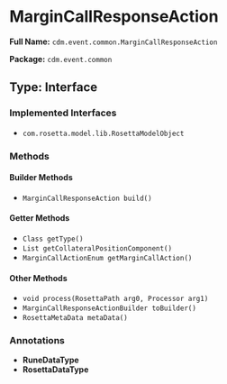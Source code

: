 # MarginCallResponseAction

**Full Name:** `cdm.event.common.MarginCallResponseAction`

**Package:** `cdm.event.common`

## Type: Interface

### Implemented Interfaces

- `com.rosetta.model.lib.RosettaModelObject`

### Methods

#### Builder Methods

- `MarginCallResponseAction build()`

#### Getter Methods

- `Class getType()`
- `List getCollateralPositionComponent()`
- `MarginCallActionEnum getMarginCallAction()`

#### Other Methods

- `void process(RosettaPath arg0, Processor arg1)`
- `MarginCallResponseActionBuilder toBuilder()`
- `RosettaMetaData metaData()`

### Annotations

- **RuneDataType**
- **RosettaDataType**

